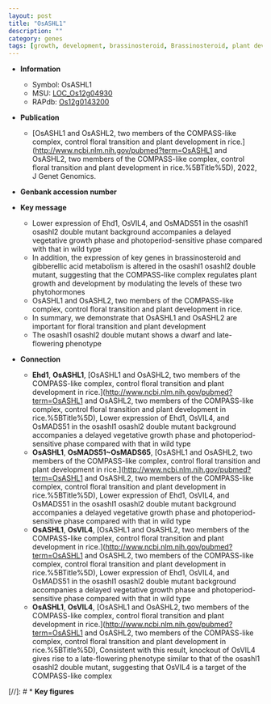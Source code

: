 ```yaml
---
layout: post
title: "OsASHL1"
description: ""
category: genes
tags: [growth, development, brassinosteroid, Brassinosteroid, plant development, vegetative, floral, plant growth, dwarf]
---
```


* **Information**  
    + Symbol: OsASHL1  
    + MSU: [LOC_Os12g04930](http://rice.uga.edu/cgi-bin/ORF_infopage.cgi?orf=LOC_Os12g04930)  
    + RAPdb: [Os12g0143200](http://rapdb.dna.affrc.go.jp/viewer/gbrowse_details/irgsp1?name=Os12g0143200)  

* **Publication**  
    + [OsASHL1 and OsASHL2, two members of the COMPASS-like complex, control floral transition and plant development in rice.](http://www.ncbi.nlm.nih.gov/pubmed?term=OsASHL1 and OsASHL2, two members of the COMPASS-like complex, control floral transition and plant development in rice.%5BTitle%5D), 2022, J Genet Genomics.

* **Genbank accession number**  

* **Key message**  
    + Lower expression of Ehd1, OsVIL4, and OsMADS51 in the osashl1 osashl2 double mutant background accompanies a delayed vegetative growth phase and photoperiod-sensitive phase compared with that in wild type
    + In addition, the expression of key genes in brassinosteroid and gibberellic acid metabolism is altered in the osashl1 osashl2 double mutant, suggesting that the COMPASS-like complex regulates plant growth and development by modulating the levels of these two phytohormones
    + OsASHL1 and OsASHL2, two members of the COMPASS-like complex, control floral transition and plant development in rice.
    + In summary, we demonstrate that OsASHL1 and OsASHL2 are important for floral transition and plant development
    + The osashl1 osashl2 double mutant shows a dwarf and late-flowering phenotype

* **Connection**  
    + __Ehd1__, __OsASHL1__, [OsASHL1 and OsASHL2, two members of the COMPASS-like complex, control floral transition and plant development in rice.](http://www.ncbi.nlm.nih.gov/pubmed?term=OsASHL1 and OsASHL2, two members of the COMPASS-like complex, control floral transition and plant development in rice.%5BTitle%5D),  Lower expression of Ehd1, OsVIL4, and OsMADS51 in the osashl1 osashl2 double mutant background accompanies a delayed vegetative growth phase and photoperiod-sensitive phase compared with that in wild type
    + __OsASHL1__, __OsMADS51~OsMADS65__, [OsASHL1 and OsASHL2, two members of the COMPASS-like complex, control floral transition and plant development in rice.](http://www.ncbi.nlm.nih.gov/pubmed?term=OsASHL1 and OsASHL2, two members of the COMPASS-like complex, control floral transition and plant development in rice.%5BTitle%5D),  Lower expression of Ehd1, OsVIL4, and OsMADS51 in the osashl1 osashl2 double mutant background accompanies a delayed vegetative growth phase and photoperiod-sensitive phase compared with that in wild type
    + __OsASHL1__, __OsVIL4__, [OsASHL1 and OsASHL2, two members of the COMPASS-like complex, control floral transition and plant development in rice.](http://www.ncbi.nlm.nih.gov/pubmed?term=OsASHL1 and OsASHL2, two members of the COMPASS-like complex, control floral transition and plant development in rice.%5BTitle%5D),  Lower expression of Ehd1, OsVIL4, and OsMADS51 in the osashl1 osashl2 double mutant background accompanies a delayed vegetative growth phase and photoperiod-sensitive phase compared with that in wild type
    + __OsASHL1__, __OsVIL4__, [OsASHL1 and OsASHL2, two members of the COMPASS-like complex, control floral transition and plant development in rice.](http://www.ncbi.nlm.nih.gov/pubmed?term=OsASHL1 and OsASHL2, two members of the COMPASS-like complex, control floral transition and plant development in rice.%5BTitle%5D),  Consistent with this result, knockout of OsVIL4 gives rise to a late-flowering phenotype similar to that of the osashl1 osashl2 double mutant, suggesting that OsVIL4 is a target of the COMPASS-like complex

[//]: # * **Key figures**  


